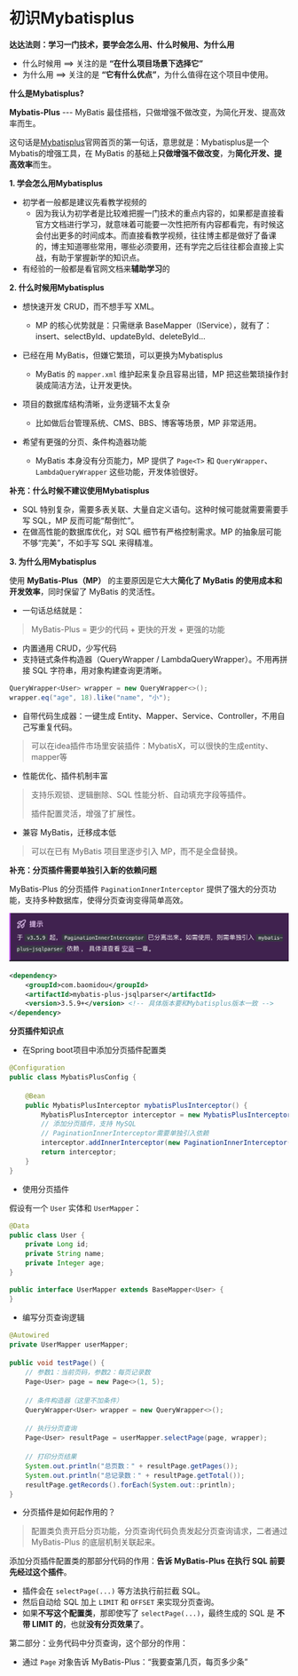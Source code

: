 # 初识Mybatisplus

**达达法则：学习一门技术，要学会怎么用、什么时候用、为什么用**

- 什么时候用 ==> 关注的是 **“在什么项目场景下选择它”**
- 为什么用 ==> 关注的是 **“它有什么优点”**，为什么值得在这个项目中使用。



**什么是Mybatisplus?**

**Mybatis-Plus** --- MyBatis 最佳搭档，只做增强不做改变，为简化开发、提高效率而生。

这句话是[Mybatisplus](https://baomidou.com/)官网首页的第一句话，意思就是：Mybatisplus是一个Mybatis的增强工具，在 MyBatis 的基础上**只做增强不做改变**，为**简化开发、提高效率**而生。



**1. 学会怎么用Mybatisplus**

- 初学者一般都是建议先看教学视频的
  - 因为我认为初学者是比较难把握一门技术的重点内容的，如果都是直接看官方文档进行学习，就意味着可能要一次性把所有内容都看完，有时候这会付出更多的时间成本。而直接看教学视频，往往博主都是做好了备课的，博主知道哪些常用，哪些必须要用，还有学完之后往往都会直接上实战，有助于掌握新学的知识点。
- 有经验的一般都是看官网文档来**辅助学习**的



**2. 什么时候用Mybatisplus**

- 想快速开发 CRUD，而不想手写 XML。
  - MP 的核心优势就是：只需继承 BaseMapper（IService），就有了：insert、selectById、updateById、deleteById...

- 已经在用 MyBatis，但嫌它繁琐，可以更换为Mybatisplus
  - MyBatis 的 `mapper.xml` 维护起来复杂且容易出错，MP 把这些繁琐操作封装成简洁方法，让开发更快。

- 项目的数据库结构清晰，业务逻辑不太复杂
  - 比如做后台管理系统、CMS、BBS、博客等场景，MP 非常适用。

- 希望有更强的分页、条件构造器功能
  - MyBatis 本身没有分页能力，MP 提供了 `Page<T>` 和 `QueryWrapper`、`LambdaQueryWrapper` 这些功能，开发体验很好。

**补充：什么时候不建议使用Mybatisplus**

-  SQL 特别复杂，需要多表关联、大量自定义语句。这种时候可能就需要需要手写 SQL，MP 反而可能“帮倒忙”。
- 在做高性能的数据库优化，对 SQL 细节有严格控制需求。MP 的抽象层可能不够“完美”，不如手写 SQL 来得精准。



**3. 为什么用Mybatisplus**

使用 **MyBatis-Plus（MP）** 的主要原因是它大大**简化了 MyBatis 的使用成本和开发效率**，同时保留了 MyBatis 的灵活性。

- 一句话总结就是：

> MyBatis-Plus = 更少的代码 + 更快的开发 + 更强的功能

- 内置通用 CRUD，少写代码
- 支持链式条件构造器（QueryWrapper / LambdaQueryWrapper）。不用再拼接 SQL 字符串，用对象构建查询更清晰。

```java
QueryWrapper<User> wrapper = new QueryWrapper<>();
wrapper.eq("age", 18).like("name", "小");
```

- 自带代码生成器：一键生成 Entity、Mapper、Service、Controller，不用自己写重复代码。

> 可以在idea插件市场里安装插件：MybatisX，可以很快的生成entity、mapper等

- 性能优化、插件机制丰富

> 支持乐观锁、逻辑删除、SQL 性能分析、自动填充字段等插件。
>
> 插件配置灵活，增强了扩展性。

- 兼容 MyBatis，迁移成本低

> 可以在已有 MyBatis 项目里逐步引入 MP，而不是全盘替换。



**补充：分页插件需要单独引入新的依赖问题**

MyBatis-Plus 的分页插件 `PaginationInnerInterceptor` 提供了强大的分页功能，支持多种数据库，使得分页查询变得简单高效。

![image-20250507225323407](images/image-20250507225323407.png)

```xml
<dependency>
    <groupId>com.baomidou</groupId>
    <artifactId>mybatis-plus-jsqlparser</artifactId>
  	<version>3.5.9+</version> <!-- 具体版本要和Mybatisplus版本一致 -->
</dependency>
```



**分页插件知识点**

- 在Spring boot项目中添加分页插件配置类

```java
@Configuration
public class MybatisPlusConfig {

    @Bean
    public MybatisPlusInterceptor mybatisPlusInterceptor() {
        MybatisPlusInterceptor interceptor = new MybatisPlusInterceptor();
        // 添加分页插件，支持 MySQL
        // PaginationInnerInterceptor需要单独引入依赖	
        interceptor.addInnerInterceptor(new PaginationInnerInterceptor(DbType.MYSQL));
        return interceptor;
    }
}
```

- 使用分页插件

假设有一个 `User` 实体和 `UserMapper`：

```java 
@Data
public class User {
    private Long id;
    private String name;
    private Integer age;
}
```

```java
public interface UserMapper extends BaseMapper<User> {
}
```

- 编写分页查询逻辑

```java
@Autowired
private UserMapper userMapper;

public void testPage() {
    // 参数1：当前页码，参数2：每页记录数
    Page<User> page = new Page<>(1, 5);

    // 条件构造器（这里不加条件）
    QueryWrapper<User> wrapper = new QueryWrapper<>();

    // 执行分页查询
    Page<User> resultPage = userMapper.selectPage(page, wrapper);

    // 打印分页结果
    System.out.println("总页数：" + resultPage.getPages());
    System.out.println("总记录数：" + resultPage.getTotal());
    resultPage.getRecords().forEach(System.out::println);
}
```

- 分页插件是如何起作用的？

> 配置类负责开启分页功能，分页查询代码负责发起分页查询请求，二者通过 MyBatis-Plus 的底层机制关联起来。

添加分页插件配置类的那部分代码的作用：**告诉 MyBatis-Plus 在执行 SQL 前要先经过这个插件**。

- 插件会在 `selectPage(...)` 等方法执行前拦截 SQL。
- 然后自动给 SQL 加上 `LIMIT` 和 `OFFSET` 来实现分页查询。
- 如果**不写这个配置类**，那即使写了 `selectPage(...)`，最终生成的 SQL 是 **不带 LIMIT 的**，也就**没有分页效果**了。



第二部分：业务代码中分页查询，这个部分的作用：

- 通过 `Page` 对象告诉 MyBatis-Plus：“我要查第几页，每页多少条”
